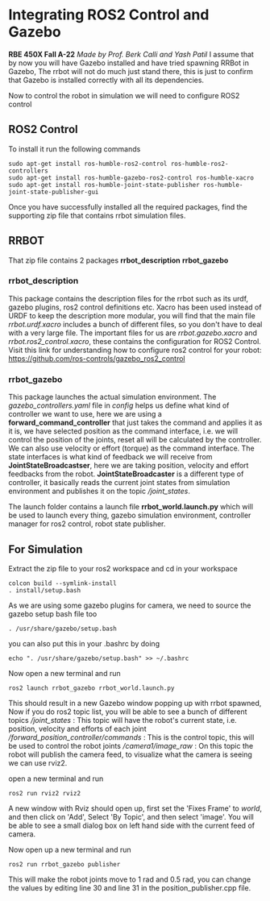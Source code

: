 ﻿# Integrating ROS2 Control and Gazebo

**RBE 450X Fall A-22**
*Made by Prof. Berk Calli and Yash Patil*
I assume that by now you will have Gazebo installed and have tried spawning RRBot in Gazebo, The rrbot will not do much just stand there, this is just to confirm that Gazebo is installed correctly with all its dependencies.

Now to control the robot in simulation we will need to configure ROS2 control
## ROS2 Control
To install it run the following commands
```
sudo apt-get install ros-humble-ros2-control ros-humble-ros2-controllers
sudo apt-get install ros-humble-gazebo-ros2-control ros-humble-xacro
sudo apt-get install ros-humble-joint-state-publisher ros-humble-joint-state-publisher-gui
```  
Once you have successfully installed all the required packages, find the supporting zip file that contains rrbot simulation files.

## RRBOT
That zip file contains 2 packages
**rrbot_description**
**rrbot_gazebo**

### rrbot_description
This package contains the description files for the rrbot such as its urdf, gazebo plugins, ros2 control definitions etc.
Xacro has been used instead of URDF to keep the description more modular, you will find that the main file *rrbot.urdf.xacro* includes a bunch of different files, so you don't have to deal with a very large file.
The important files for us are *rrbot.gazebo.xacro* and *rrbot.ros2_control.xacro*, these contains the configuration for ROS2 Control.
Visit this link for understanding how to configure ros2 control for your robot: https://github.com/ros-controls/gazebo_ros2_control

### rrbot_gazebo
This package launches the actual simulation environment.
The *gazebo_controllers.yaml* file in *config* helps us define what kind of controller we want to use, here we are using a **forward_command_controller** that just takes the command and applies it as it is, we have selected position as the command interface, i.e. we will control the position of the joints, reset all will be calculated by the controller. We can also use velocity or effort (torque) as the command interface.
The state interfaces is what kind of feedback we will receive from **JointStateBroadcastser**, here we are taking position, velocity and effort feedbacks from the robot.
**JointStateBroadcaster** is a different type of controller, it basically reads the current joint states from simulation environment and publishes it on the topic */joint_states*. 

The launch folder contains a launch file **rrbot_world.launch.py** which will be used to launch every thing, gazebo simulation environment, controller manager for ros2 control, robot state publisher.

## For Simulation
Extract the zip file to your ros2 workspace and cd in your workspace
```
colcon build --symlink-install
. install/setup.bash
```
As we are using some gazebo plugins for camera, we need to source the gazebo setup bash file too 
```
. /usr/share/gazebo/setup.bash
```
you can also put this in your .bashrc by doing
```
echo ". /usr/share/gazebo/setup.bash" >> ~/.bashrc
```
Now open a new terminal and run 
```
ros2 launch rrbot_gazebo rrbot_world.launch.py
```
This should result in a new Gazebo window popping up with rrbot spawned,
Now if you do ros2 topic list, you will be able to see a bunch of different topics
*/joint_states* : This topic will have the robot's current state, i.e. position, velocity and efforts of each joint
*/forward_position_controller/commands* : This is the control topic, this will be used to control the robot joints 
*/camera1/image_raw* : On this topic the robot will publish the camera feed, to visualize what the camera is seeing we can use rviz2.

open a new terminal and run 
```
ros2 run rviz2 rviz2
```
A new window with Rviz should open up, first set the 'Fixes Frame' to *world*, and then click on 'Add', Select 'By Topic', and then select 'image'. You will be able to see a small dialog box on left hand side with the current feed of camera.

Now open up a new terminal and run
```
ros2 run rrbot_gazebo publisher
```
This will make the robot joints move to 1 rad and 0.5 rad, you can change the values by editing line 30 and line 31 in the position_publisher.cpp file.

 
